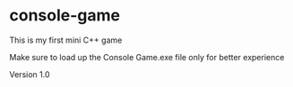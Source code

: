# console-game
This is my first mini C++ game

Make sure to load up the Console Game.exe file only for better experience

Version 1.0
